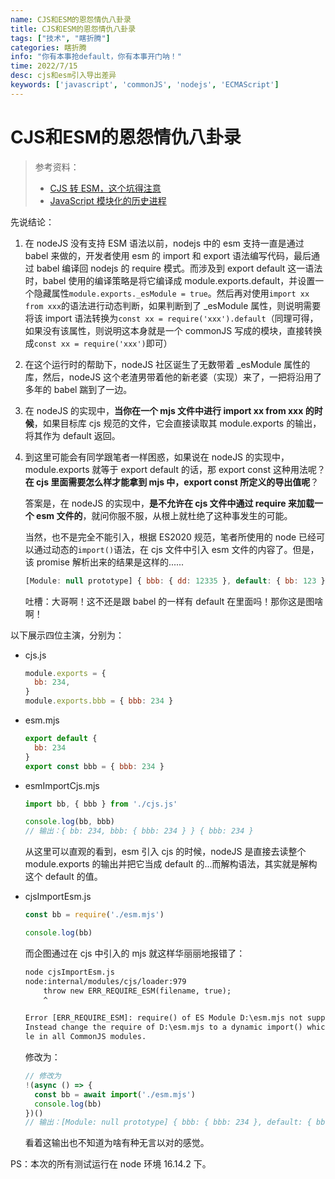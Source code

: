 ```yaml
---
name: CJS和ESM的恩怨情仇八卦录
title: CJS和ESM的恩怨情仇八卦录
tags: ["技术", "瞎折腾"]
categories: 瞎折腾
info: "你有本事抢default，你有本事开门呐！"
time: 2022/7/15
desc: cjs和esm引入导出差异
keywords: ['javascript', 'commonJS', 'nodejs', 'ECMAScript']
---
```


# CJS和ESM的恩怨情仇八卦录

> 参考资料：
>
> - [CJS 转 ESM，这个坑得注意](https://mp.weixin.qq.com/s/q2EuMN7r3WzMPVVlEgZQMA)
> - [JavaScript 模块化的历史进程](https://mp.weixin.qq.com/s/W4pbh5ivGu-RGkz1fdDqwQ)

先说结论：

1. 在 nodeJS 没有支持 ESM 语法以前，nodejs 中的 esm 支持一直是通过 babel 来做的，开发者使用 esm 的 import 和 export 语法编写代码，最后通过 babel 编译回 nodejs 的 require 模式。而涉及到 export default 这一语法时，babel 使用的编译策略是将它编译成 module.exports.default，并设置一个隐藏属性`module.exports._esModule = true`。然后再对使用`import xx from xxx`的语法进行动态判断，如果判断到了 _esModule 属性，则说明需要将该 import 语法转换为`const xx = require('xxx').default`（同理可得，如果没有该属性，则说明这本身就是一个 commonJS 写成的模块，直接转换成`const xx = require('xxx')`即可）

2. 在这个运行时的帮助下，nodeJS 社区诞生了无数带着 _esModule 属性的库，然后，nodeJS 这个老渣男带着他的新老婆（实现）来了，一把将沿用了多年的 babel 踹到了一边。

3. 在 nodeJS 的实现中，**当你在一个 mjs 文件中进行 import xx from xxx 的时候**，如果目标库 cjs 规范的文件，它会直接读取其 module.exports 的输出，将其作为 default 返回。

4. 到这里可能会有同学跟笔者一样困惑，如果说在 nodeJS 的实现中，module.exports 就等于 export default 的话，那 export const 这种用法呢？**在 cjs 里面需要怎么样才能拿到 mjs 中，export const 所定义的导出值呢**？

   答案是，在 nodeJS 的实现中，**是不允许在 cjs 文件中通过 require 来加载一个 esm 文件的**，就问你服不服，从根上就杜绝了这种事发生的可能。

   当然，也不是完全不能引入，根据 ES2020 规范，笔者所使用的 node 已经可以通过动态的`import()`语法，在 cjs 文件中引入 esm 文件的内容了。但是，该 promise 解析出来的结果是这样的......

   ```javascript
   [Module: null prototype] { bbb: { dd: 12335 }, default: { bb: 123 } }
   ```

   吐槽：大哥啊！这不还是跟 babel 的一样有 default 在里面吗！那你这是图啥啊！

以下展示四位主演，分别为：

- cjs.js

  ```javascript
  module.exports = {
    bb: 234,
  }
  module.exports.bbb = { bbb: 234 }
  ```

- esm.mjs

  ```javascript
  export default {
    bb: 234
  }
  export const bbb = { bbb: 234 }
  ```

- esmImportCjs.mjs

  ```javascript
  import bb, { bbb } from './cjs.js'
  
  console.log(bb, bbb)
  // 输出：{ bb: 234, bbb: { bbb: 234 } } { bbb: 234 }
  ```

  从这里可以直观的看到，esm 引入 cjs 的时候，nodeJS 是直接去读整个 module.exports 的输出并把它当成 default 的...而解构语法，其实就是解构这个 default 的值。

- cjsImportEsm.js

  ```javascript
  const bb = require('./esm.mjs')
  
  console.log(bb)
  ```

  而企图通过在 cjs 中引入的 mjs 就这样华丽丽地报错了：

  ```txt
  node cjsImportEsm.js 
  node:internal/modules/cjs/loader:979
      throw new ERR_REQUIRE_ESM(filename, true);
      ^
  
  Error [ERR_REQUIRE_ESM]: require() of ES Module D:\esm.mjs not supported.      
  Instead change the require of D:\esm.mjs to a dynamic import() which is availab
  le in all CommonJS modules.
  ```

  修改为：

  ```javascript
  // 修改为
  !(async () => {
    const bb = await import('./esm.mjs')
    console.log(bb)
  })()
  // 输出：[Module: null prototype] { bbb: { bbb: 234 }, default: { bb: 234 } }
  ```

  看着这输出也不知道为啥有种无言以对的感觉。



PS：本次的所有测试运行在 node 环境 16.14.2 下。



